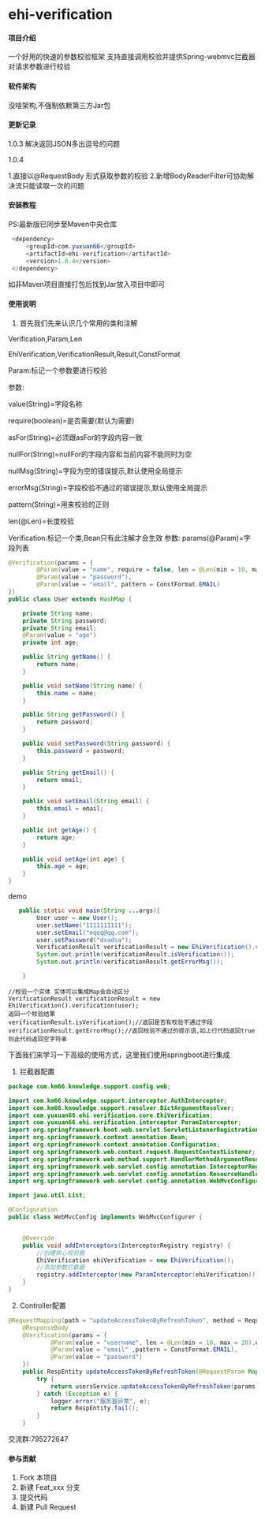 # ehi-verification

#### 项目介绍
一个好用的快速的参数校验框架
支持直接调用校验并提供Spring-webmvc拦截器对请求参数进行校验

#### 软件架构
没啥架构,不强制依赖第三方Jar包

#### 更新记录
1.0.3 解决返回JSON多出逗号的问题

1.0.4 

1.直接以@RequestBody 形式获取参数的校验
2.新增BodyReaderFilter可协助解决流只能读取一次的问题


#### 安装教程
PS:最新版已同步至Maven中央仓库
```java
 <dependency>
     <groupId>com.yuxuan66</groupId>
     <artifactId>ehi-verification</artifactId>
     <version>1.0.4</version>
 </dependency>
```
如非Maven项目直接打包后找到Jar放入项目中即可

#### 使用说明

1. 首先我们先来认识几个常用的类和注解

Verification,Param,Len

EhiVerification,VerificationResult,Result,ConstFormat

Param:标记一个参数要进行校验

参数:

value(String)=字段名称

require(boolean)=是否需要(默认为需要)

asFor(String)=必须跟asFor的字段内容一致

nullFor(String)=nullFor的字段内容和当前内容不能同时为空

nullMsg(String)=字段为空的错误提示,默认使用全局提示

errorMsg(String)=字段校验不通过的错误提示,默认使用全局提示

pattern(String)=用来校验的正则

len(@Len)=长度校验



Verification:标记一个类,Bean只有此注解才会生效
参数:
params(@Param)=字段列表


```java
@Verification(params = {
        @Param(value = "name", require = false, len = @Len(min = 10, max = 20),errorMsg = "用户名必须为10~20位字符"),
        @Param(value = "password"),
        @Param(value = "email", pattern = ConstFormat.EMAIL)
})
public class User extends HashMap {

    private String name;
    private String password;
    private String email;
    @Param(value = "age")
    private int age;

    public String getName() {
        return name;
    }

    public void setName(String name) {
        this.name = name;
    }

    public String getPassword() {
        return password;
    }

    public void setPassword(String password) {
        this.password = password;
    }

    public String getEmail() {
        return email;
    }

    public void setEmail(String email) {
        this.email = email;
    }

    public int getAge() {
        return age;
    }

    public void setAge(int age) {
        this.age = age;
    }
}

```

demo

```java
   public static void main(String ...args){
        User user = new User();
        user.setName("1111111111");
        user.setEmail("eqeq@qq.com");
        user.setPassword("dsadsa");
        VerificationResult verificationResult = new EhiVerification().verification(user);
        System.out.println(verificationResult.isVerification());
        System.out.println(verificationResult.getErrorMsg());

    }
```
```
//校验一个实体 实体可以集成Map会自动区分
VerificationResult verificationResult = new EhiVerification().verification(user);
返回一个校验结果
verificationResult.isVerification();//返回是否有校验不通过字段
verificationResult.getErrorMsg();//返回校验不通过的提示语,如上行代码返回true则此代码返回空字符串 
```
下面我们来学习一下高级的使用方式，这里我们使用springboot进行集成
1. 拦截器配置
```java
package com.km66.knowledge.support.config.web;

import com.km66.knowledge.support.interceptor.AuthInterceptor;
import com.km66.knowledge.support.resolver.DictArgumentResolver;
import com.yuxuan66.ehi.verification.core.EhiVerification;
import com.yuxuan66.ehi.verification.interceptor.ParamInterceptor;
import org.springframework.boot.web.servlet.ServletListenerRegistrationBean;
import org.springframework.context.annotation.Bean;
import org.springframework.context.annotation.Configuration;
import org.springframework.web.context.request.RequestContextListener;
import org.springframework.web.method.support.HandlerMethodArgumentResolver;
import org.springframework.web.servlet.config.annotation.InterceptorRegistry;
import org.springframework.web.servlet.config.annotation.ResourceHandlerRegistry;
import org.springframework.web.servlet.config.annotation.WebMvcConfigurer;

import java.util.List;

@Configuration
public class WebMvcConfig implements WebMvcConfigurer {


	@Override
	public void addInterceptors(InterceptorRegistry registry) {
        //创建核心校验器
        EhiVerification ehiVerification = new EhiVerification();
        //添加参数拦截器
		registry.addInterceptor(new ParamInterceptor(ehiVerification));
	}
}
```
2. Controller配置
```java
@RequestMapping(path = "updateAccessTokenByRefreshToken", method = RequestMethod.POST)
    @ResponseBody
    @Verification(params = {
            @Param(value = "username", len = @Len(min = 10, max = 20),errorMsg = "用户名格式不正确",nullMsg = "用户名必须输入"),
            @Param(value = "email" ,pattern = ConstFormat.EMAIL),
            @Param(value = "password")
    })
    public RespEntity updateAccessTokenByRefreshToken(@RequestParam Map<String, Object> params) {
        try {
            return usersService.updateAccessTokenByRefreshToken(params);
        } catch (Exception e) {
            logger.error("服务器异常", e);
            return RespEntity.fail();
        }
    }
```
交流群:795272647

#### 参与贡献

1. Fork 本项目
2. 新建 Feat_xxx 分支
3. 提交代码
4. 新建 Pull Request


